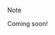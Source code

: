 <div class="admonition note">
  <p class="admonition-title">Note</p>
  <p>Coming soon!</p>
</div>

<br />